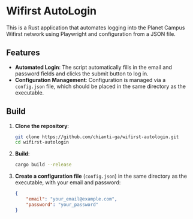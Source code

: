 # Wifirst AutoLogin

This is a Rust application that automates logging into the Planet Campus Wifirst network using Playwright and
configuration from a JSON file.

## Features

- **Automated Login**: The script automatically fills in the email and password fields and clicks the submit button to
  log in.
- **Configuration Management**: Configuration is managed via a `config.json` file, which should be placed in the same
  directory as the executable.

## Build

1. **Clone the repository**:
   ```sh
   git clone https://github.com/chianti-ga/wifirst-autologin.git
   cd wifirst-autologin
   ```

2. **Build**:
   ```sh
   cargo build --release
   ```

3. **Create a configuration file** (`config.json`) in the same directory as the executable, with your email and
   password:
   ```json
   {
       "email": "your_email@example.com",
       "password": "your_password"
   }
   ```